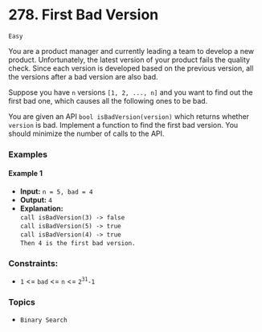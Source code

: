 # 278. First Bad Version
`Easy`

You are a product manager and currently leading a team to develop a new product. Unfortunately, the latest version of your product fails the quality check. Since each version is developed based on the previous version, all the versions after a bad version are also bad.

Suppose you have `n` versions `[1, 2, ..., n]` and you want to find out the first bad one, which causes all the following ones to be bad.

You are given an API `bool isBadVersion(version)` which returns whether `version` is bad. Implement a function to find the first bad version. You should minimize the number of calls to the API.

### Examples

#### Example 1
- **Input:** `n = 5, bad = 4`
- **Output:** `4`
- **Explanation:** <br/>
`call isBadVersion(3) -> false` <br/>
`call isBadVersion(5) -> true` <br/>
`call isBadVersion(4) -> true` <br/>
`Then 4 is the first bad version.` <br/>

### Constraints:
- `1` <= `bad` <= `n` <= `2`<sup>`31`</sup>`-1`

### Topics
- `Binary Search`